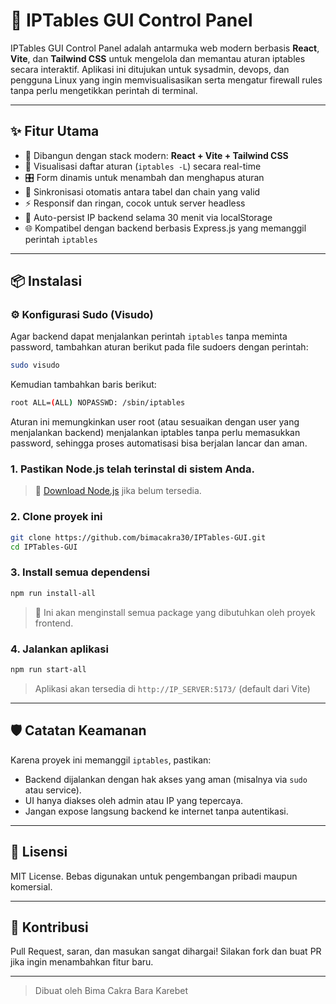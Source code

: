 # 🔐 IPTables GUI Control Panel

IPTables GUI Control Panel adalah antarmuka web modern berbasis **React**, **Vite**, dan **Tailwind CSS** untuk mengelola dan memantau aturan iptables secara interaktif. Aplikasi ini ditujukan untuk sysadmin, devops, dan pengguna Linux yang ingin memvisualisasikan serta mengatur firewall rules tanpa perlu mengetikkan perintah di terminal.

---

## ✨ Fitur Utama

- 🚀 Dibangun dengan stack modern: **React + Vite + Tailwind CSS**
- 🧩 Visualisasi daftar aturan (`iptables -L`) secara real-time
- 🎛️ Form dinamis untuk menambah dan menghapus aturan
- 🔁 Sinkronisasi otomatis antara tabel dan chain yang valid
- ⚡ Responsif dan ringan, cocok untuk server headless
- 💾 Auto-persist IP backend selama 30 menit via localStorage
- 🌐 Kompatibel dengan backend berbasis Express.js yang memanggil perintah `iptables`

---

## 📦 Instalasi

### ⚙️ Konfigurasi Sudo (Visudo)

Agar backend dapat menjalankan perintah `iptables` tanpa meminta password, tambahkan aturan berikut pada file sudoers dengan perintah:

```bash
sudo visudo
```
Kemudian tambahkan baris berikut:
```bash
root ALL=(ALL) NOPASSWD: /sbin/iptables
```
Aturan ini memungkinkan user root (atau sesuaikan dengan user yang menjalankan backend) menjalankan iptables tanpa perlu memasukkan password, sehingga proses automatisasi bisa berjalan lancar dan aman.

### 1. Pastikan **Node.js** telah terinstal di sistem Anda.

> 📝 [Download Node.js](https://nodejs.org/) jika belum tersedia.

### 2. Clone proyek ini

```bash
git clone https://github.com/bimacakra30/IPTables-GUI.git
cd IPTables-GUI
```

### 3. Install semua dependensi

```bash
npm run install-all
```

> 🔧 Ini akan menginstall semua package yang dibutuhkan oleh proyek frontend.

### 4. Jalankan aplikasi

```bash
npm run start-all
```

> Aplikasi akan tersedia di `http://IP_SERVER:5173/` (default dari Vite)

---


## 🛡️ Catatan Keamanan

Karena proyek ini memanggil `iptables`, pastikan:
- Backend dijalankan dengan hak akses yang aman (misalnya via `sudo` atau service).
- UI hanya diakses oleh admin atau IP yang tepercaya.
- Jangan expose langsung backend ke internet tanpa autentikasi.

---

## 📃 Lisensi

MIT License. Bebas digunakan untuk pengembangan pribadi maupun komersial.

---

## 🙌 Kontribusi

Pull Request, saran, dan masukan sangat dihargai! Silakan fork dan buat PR jika ingin menambahkan fitur baru.

---

> Dibuat oleh Bima Cakra Bara Karebet
